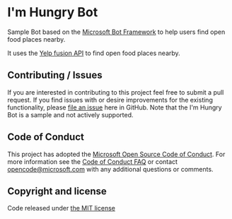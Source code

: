 # I'm Hungry Bot
Sample Bot based on the [Microsoft Bot Framework](http://www.botframework.com) to help users find open food places nearby.

It uses the [Yelp fusion API](https://nz.yelp.com/developers/documentation/v3) to find open food places nearby. 

## Contributing / Issues

If you are interested in contributing to this project feel free to submit a pull request. If you find issues with or desire improvements for the existing functionality, please [file an issue](https://github.com/nzthiago/ImHungryBot/issues) here in GitHub. Note that the I'm Hungry Bot is a sample and not actively supported.   

## Code of Conduct

This project has adopted the [Microsoft Open Source Code of Conduct](https://opensource.microsoft.com/codeofconduct/).
For more information see the [Code of Conduct FAQ](https://opensource.microsoft.com/codeofconduct/faq/) or
contact [opencode@microsoft.com](mailto:opencode@microsoft.com) with any additional questions or comments.

## Copyright and license

Code released under [the MIT license](https://github.com/nzthiago/ImHungryBot/blob/master/LICENSE)
